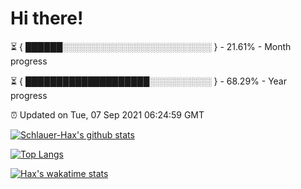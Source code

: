# Hi there!

⏳ { ██████░░░░░░░░░░░░░░░░░░░░░░░░ } - 21.61% - Month progress

⏳ { ████████████████████░░░░░░░░░░ } - 68.29% - Year progress

⏰ Updated on Tue, 07 Sep 2021 06:24:59 GMT


[![Schlauer-Hax's github stats](https://github-readme-stats.vercel.app/api?username=Schlauer-Hax&show_icons=true&theme=dark&count_private=true)](https://github.com/Schlauer-Hax)


[![Top Langs](https://github-readme-stats.vercel.app/api/top-langs/?username=Schlauer-Hax&layout=compact&theme=dark)](https://github.com/Schlauer-Hax?tab=repositories)


[![Hax's wakatime stats](https://github-readme-stats.vercel.app/api/wakatime?username=Hax&theme=dark)](https://wakatime.com/@Hax)

